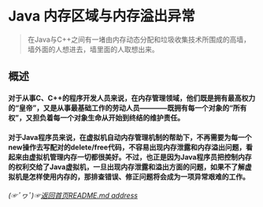 # Java 内存区域与内存溢出异常

> 在Java与C++之间有一堵由内存动态分配和垃圾收集技术所围成的高墙，墙外面的人想进去，墙里面的人取想出来。

## 概述

#### 对于从事C、C++的程序开发人员来说，在内存管理领域，他们既是拥有最高权力的“皇帝”，又是从事最基础工作的劳动人员————既拥有每一个对象的“所有权”，又担负着每一个对象生命从开始到终结的维护责任。

#### 对于Java程序员来说，在虚拟机自动内存管理机制的帮助下，不再需要为每一个new操作去写配对的delete/free代码，不容易出现内存泄露和内存溢出问题，看起来由虚拟机管理内存一切都很美好。不过，也正是因为Java程序员把控制内存的权利交给了Java虚拟机，一旦出现内存泄露和溢出方面的问题，如果不了解虚拟机是怎样使用内存的，那排查错误、修正问题将会成为一项异常艰难的工作。



*(☞ﾟヮﾟ)☞[返回首页README.md address](https://github.com/fredomli/java-standard)*

